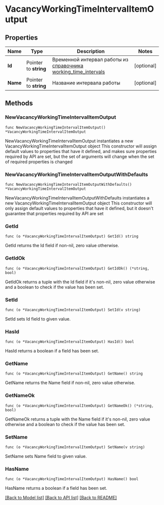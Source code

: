 # VacancyWorkingTimeIntervalItemOutput

## Properties

Name | Type | Description | Notes
------------ | ------------- | ------------- | -------------
**Id** | Pointer to **string** | Временной интервал работы из [справочника working_time_intervals](#tag/Obshie-spravochniki/operation/get-dictionaries) | [optional] 
**Name** | Pointer to **string** | Название интервала работы | [optional] 

## Methods

### NewVacancyWorkingTimeIntervalItemOutput

`func NewVacancyWorkingTimeIntervalItemOutput() *VacancyWorkingTimeIntervalItemOutput`

NewVacancyWorkingTimeIntervalItemOutput instantiates a new VacancyWorkingTimeIntervalItemOutput object
This constructor will assign default values to properties that have it defined,
and makes sure properties required by API are set, but the set of arguments
will change when the set of required properties is changed

### NewVacancyWorkingTimeIntervalItemOutputWithDefaults

`func NewVacancyWorkingTimeIntervalItemOutputWithDefaults() *VacancyWorkingTimeIntervalItemOutput`

NewVacancyWorkingTimeIntervalItemOutputWithDefaults instantiates a new VacancyWorkingTimeIntervalItemOutput object
This constructor will only assign default values to properties that have it defined,
but it doesn't guarantee that properties required by API are set

### GetId

`func (o *VacancyWorkingTimeIntervalItemOutput) GetId() string`

GetId returns the Id field if non-nil, zero value otherwise.

### GetIdOk

`func (o *VacancyWorkingTimeIntervalItemOutput) GetIdOk() (*string, bool)`

GetIdOk returns a tuple with the Id field if it's non-nil, zero value otherwise
and a boolean to check if the value has been set.

### SetId

`func (o *VacancyWorkingTimeIntervalItemOutput) SetId(v string)`

SetId sets Id field to given value.

### HasId

`func (o *VacancyWorkingTimeIntervalItemOutput) HasId() bool`

HasId returns a boolean if a field has been set.

### GetName

`func (o *VacancyWorkingTimeIntervalItemOutput) GetName() string`

GetName returns the Name field if non-nil, zero value otherwise.

### GetNameOk

`func (o *VacancyWorkingTimeIntervalItemOutput) GetNameOk() (*string, bool)`

GetNameOk returns a tuple with the Name field if it's non-nil, zero value otherwise
and a boolean to check if the value has been set.

### SetName

`func (o *VacancyWorkingTimeIntervalItemOutput) SetName(v string)`

SetName sets Name field to given value.

### HasName

`func (o *VacancyWorkingTimeIntervalItemOutput) HasName() bool`

HasName returns a boolean if a field has been set.


[[Back to Model list]](../README.md#documentation-for-models) [[Back to API list]](../README.md#documentation-for-api-endpoints) [[Back to README]](../README.md)



